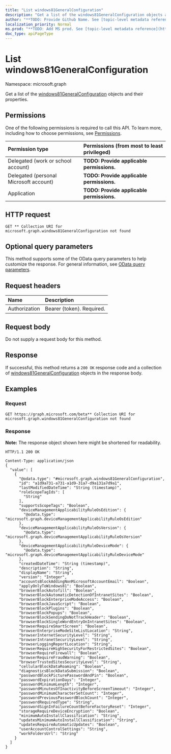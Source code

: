 ```yaml
---
title: "List windows81GeneralConfiguration"
description: "Get a list of the windows81GeneralConfiguration objects and their properties."
author: "**TODO: Provide Github Name. See [topic-level metadata reference](https://msgo.azurewebsites.net/add/document/guidelines/metadata.html#topic-level-metadata)**"
localization_priority: Normal
ms.prod: "**TODO: Add MS prod. See [topic-level metadata reference](https://msgo.azurewebsites.net/add/document/guidelines/metadata.html#topic-level-metadata)**"
doc_type: apiPageType
---
```


# List windows81GeneralConfiguration
Namespace: microsoft.graph

Get a list of the [windows81GeneralConfiguration](../resources/windows81generalconfiguration.md) objects and their properties.

## Permissions
One of the following permissions is required to call this API. To learn more, including how to choose permissions, see [Permissions](/graph/permissions-reference).

|Permission type|Permissions (from most to least privileged)|
|:---|:---|
|Delegated (work or school account)|**TODO: Provide applicable permissions.**|
|Delegated (personal Microsoft account)|**TODO: Provide applicable permissions.**|
|Application|**TODO: Provide applicable permissions.**|

## HTTP request

<!-- {
  "blockType": "ignored"
}
-->
``` http
GET ** Collection URI for microsoft.graph.windows81GeneralConfiguration not found
```

## Optional query parameters
This method supports some of the OData query parameters to help customize the response. For general information, see [OData query parameters](/graph/query-parameters).

## Request headers
|Name|Description|
|:---|:---|
|Authorization|Bearer {token}. Required.|

## Request body
Do not supply a request body for this method.

## Response

If successful, this method returns a `200 OK` response code and a collection of [windows81GeneralConfiguration](../resources/windows81generalconfiguration.md) objects in the response body.

## Examples

### Request
<!-- {
  "blockType": "request",
  "name": "get_windows81generalconfiguration"
}
-->
``` http
GET https://graph.microsoft.com/beta** Collection URI for microsoft.graph.windows81GeneralConfiguration not found
```


### Response
**Note:** The response object shown here might be shortened for readability.
<!-- {
  "blockType": "response",
  "truncated": true,
  "@odata.type": "Collection(microsoft.graph.windows81GeneralConfiguration)"
}
-->
``` http
HTTP/1.1 200 OK

Content-Type: application/json
{
  "value": [
    {
      "@odata.type": "#microsoft.graph.windows81GeneralConfiguration",
      "id": "a1d9a731-a731-a1d9-31a7-d9a131a7d9a1",
      "lastModifiedDateTime": "String (timestamp)",
      "roleScopeTagIds": [
        "String"
      ],
      "supportsScopeTags": "Boolean",
      "deviceManagementApplicabilityRuleOsEdition": {
        "@odata.type": "microsoft.graph.deviceManagementApplicabilityRuleOsEdition"
      },
      "deviceManagementApplicabilityRuleOsVersion": {
        "@odata.type": "microsoft.graph.deviceManagementApplicabilityRuleOsVersion"
      },
      "deviceManagementApplicabilityRuleDeviceMode": {
        "@odata.type": "microsoft.graph.deviceManagementApplicabilityRuleDeviceMode"
      },
      "createdDateTime": "String (timestamp)",
      "description": "String",
      "displayName": "String",
      "version": "Integer",
      "accountsBlockAddingNonMicrosoftAccountEmail": "Boolean",
      "applyOnlyToWindows81": "Boolean",
      "browserBlockAutofill": "Boolean",
      "browserBlockAutomaticDetectionOfIntranetSites": "Boolean",
      "browserBlockEnterpriseModeAccess": "Boolean",
      "browserBlockJavaScript": "Boolean",
      "browserBlockPlugins": "Boolean",
      "browserBlockPopups": "Boolean",
      "browserBlockSendingDoNotTrackHeader": "Boolean",
      "browserBlockSingleWordEntryOnIntranetSites": "Boolean",
      "browserRequireSmartScreen": "Boolean",
      "browserEnterpriseModeSiteListLocation": "String",
      "browserInternetSecurityLevel": "String",
      "browserIntranetSecurityLevel": "String",
      "browserLoggingReportLocation": "String",
      "browserRequireHighSecurityForRestrictedSites": "Boolean",
      "browserRequireFirewall": "Boolean",
      "browserRequireFraudWarning": "Boolean",
      "browserTrustedSitesSecurityLevel": "String",
      "cellularBlockDataRoaming": "Boolean",
      "diagnosticsBlockDataSubmission": "Boolean",
      "passwordBlockPicturePasswordAndPin": "Boolean",
      "passwordExpirationDays": "Integer",
      "passwordMinimumLength": "Integer",
      "passwordMinutesOfInactivityBeforeScreenTimeout": "Integer",
      "passwordMinimumCharacterSetCount": "Integer",
      "passwordPreviousPasswordBlockCount": "Integer",
      "passwordRequiredType": "String",
      "passwordSignInFailureCountBeforeFactoryReset": "Integer",
      "storageRequireDeviceEncryption": "Boolean",
      "minimumAutoInstallClassification": "String",
      "updatesMinimumAutoInstallClassification": "String",
      "updatesRequireAutomaticUpdates": "Boolean",
      "userAccountControlSettings": "String",
      "workFoldersUrl": "String"
    }
  ]
}
```

